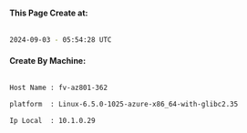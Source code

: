
   
#### This Page Create at:

```bash

2024-09-03 - 05:54:28 UTC

```

#### Create By Machine:

```bash

Host Name : fv-az801-362

platform  : Linux-6.5.0-1025-azure-x86_64-with-glibc2.35

Ip Local  : 10.1.0.29

```

